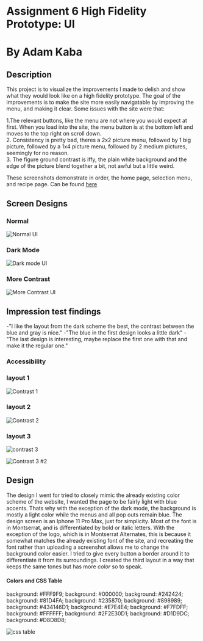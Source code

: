 # Assignment 6 High Fidelity Prototype: UI
# By Adam Kaba

## Description

This project is to visualize the improvements I made to delish and show what they would look like on a high fidelity prototype. The goal of the improvements is to make the site more easily navigatable by improving the menu, and making it clear. Some issues with the site were that:  
  
1.The relevant buttons, like the menu are not where you would expect at first. When you load into the site, the menu button is at the bottom left and moves to the top right on scroll down.  
2. Consistency is pretty bad, theres a 2x2 picture menu, followed by 1 big picture, followed by a 1x4 picture menu, followed by 2 medium pictures, seemingly for no reason.  
3. The figure ground contrast is iffy, the plain white background and the edge of the picture blend together a bit, not awful but a little weird.  

These screenshots demonstrate in order, the home page, selection menu, and recipe page. Can be found [here](https://www.figma.com/file/ZQqwfIRm9mdcOKWQ9NIAuR/UI-Prototype?node-id=0%3A1)

## Screen Designs


### Normal
![Normal UI](https://user-images.githubusercontent.com/54642348/118036673-b19bc300-b321-11eb-9610-79c05b8b9c70.jpg)


### Dark Mode

![Dark mode UI](https://user-images.githubusercontent.com/54642348/118036684-b496b380-b321-11eb-8f65-236f744d6ee9.jpg)


### More Contrast

![More Contrast UI](https://user-images.githubusercontent.com/54642348/118036690-b791a400-b321-11eb-8a91-d8d10cedd2a5.jpg)


## Impression test findings

-"I like the layout from the dark scheme the best, the contrast between the blue and gray is nice."
-"The blue in the first design looks a little dark"
-"The last design is interesting, maybe replace the first one with that and make it the regular one."

### Accessibility

### layout 1

![Contrast 1](https://user-images.githubusercontent.com/54642348/118032909-0721a100-b31d-11eb-85bb-80041d843761.jpg)

### layout 2
![Contrast 2](https://user-images.githubusercontent.com/54642348/118032920-0983fb00-b31d-11eb-9c7d-b201bd103a01.jpg)


### layout 3


![contrast 3](https://user-images.githubusercontent.com/54642348/118032948-10127280-b31d-11eb-898f-9211c431656e.jpg)

![Contrast 3 #2](https://user-images.githubusercontent.com/54642348/118032959-143e9000-b31d-11eb-9c7e-5b9ea17f4157.jpg)


## Design

The design I went for tried to closely mimic the already existing color scheme of the website, I wanted the page to be fairly light with blue accents. Thats why with the exception of the dark mode, the background is mostly a light color while the menus and all pop outs remain blue. The design screen is an Iphone 11 Pro Max, just for simplicity. Most of the font is in Montserrat, and is differentiated by bold or italic letters. With the exception of the logo, which is in Montserrat Alternates, this is because it somewhat matches the already existing font of the site, and recreating the font rather than uploading a screenshot allows me to change the background color easier. I tried to give every button a border around it to differentiate it from its surroundings. I created the third layout in a way that keeps the same tones but has more *color* so to speak.


#### Colors and CSS Table
background: #FFF9F9;
background: #000000;
background: #242424;
background: #81D4FA;
background: #235870;
background: #898989;
background: #434146D1;
background: #E7E4E4;
background: #F7FDFF;
background: #FFFFFF;
background: #2F2E30D1;
background: #D1D9DC;
background: #D8D8D8;


![css table](https://user-images.githubusercontent.com/54642348/118036855-f162aa80-b321-11eb-9854-e15ffe8eace3.jpg)




